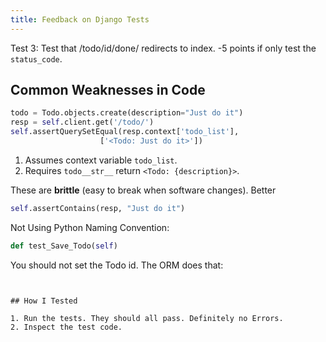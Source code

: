 ```yaml
---
title: Feedback on Django Tests
---
```



Test 3: Test that /todo/id/done/ redirects to index.
   -5 points if only test the `status_code`.


## Common Weaknesses in Code

```python
todo = Todo.objects.create(description="Just do it")
resp = self.client.get('/todo/')
self.assertQuerySetEqual(resp.context['todo_list'],
                    ['<Todo: Just do it>'])
```
1. Assumes context variable `todo_list`.
2. Requires `todo__str__` return `<Todo: {description}>`.

These are **brittle** (easy to break when software changes).
Better
```python
self.assertContains(resp, "Just do it")
```

Not Using Python Naming Convention:
```python
def test_Save_Todo(self)
```

You should not set the Todo id. The ORM does that:
```


## How I Tested

1. Run the tests. They should all pass. Definitely no Errors.
2. Inspect the test code.


